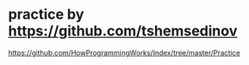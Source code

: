 # practice by https://github.com/tshemsedinov
https://github.com/HowProgrammingWorks/Index/tree/master/Practice
